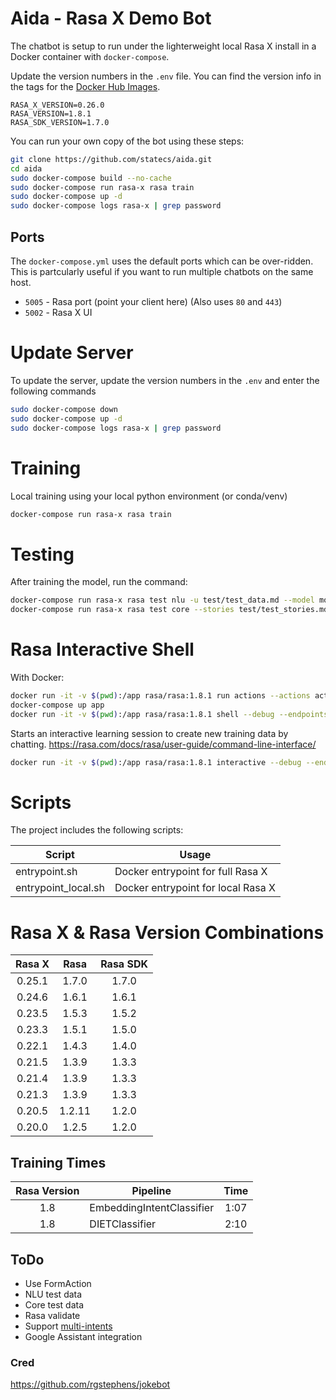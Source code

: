 # Aida - Rasa X Demo Bot

The chatbot is setup to run under the lighterweight local Rasa X install in a Docker container with `docker-compose`.

Update the version numbers in the `.env` file. You can find the version info in the tags for the [Docker Hub Images](https://hub.docker.com/u/rasa).

```
RASA_X_VERSION=0.26.0
RASA_VERSION=1.8.1
RASA_SDK_VERSION=1.7.0
```

You can run your own copy of the bot using these steps:

```sh
git clone https://github.com/statecs/aida.git
cd aida
sudo docker-compose build --no-cache
sudo docker-compose run rasa-x rasa train
sudo docker-compose up -d
sudo docker-compose logs rasa-x | grep password
```

## Ports

The `docker-compose.yml` uses the default ports which can be over-ridden. This is partcularly useful if you want to run multiple chatbots on the same host.

- `5005` - Rasa port (point your client here) (Also uses `80` and `443`)
- `5002` - Rasa X UI

# Update Server

To update the server, update the version numbers in the `.env` and enter the following commands

```sh
sudo docker-compose down
sudo docker-compose up -d
sudo docker-compose logs rasa-x | grep password
```

# Training

Local training using your local python environment (or conda/venv)

```sh
docker-compose run rasa-x rasa train
```

# Testing

After training the model, run the command:

```sh
docker-compose run rasa-x rasa test nlu -u test/test_data.md --model models/$(ls models)
docker-compose run rasa-x rasa test core --stories test/test_stories.md
```

# Rasa Interactive Shell


With Docker:

```sh
docker run -it -v $(pwd):/app rasa/rasa:1.8.1 run actions --actions actions.actions
docker-compose up app
docker run -it -v $(pwd):/app rasa/rasa:1.8.1 shell --debug --endpoints endpoints_local.yml
```

Starts an interactive learning session to create new training data by chatting.
https://rasa.com/docs/rasa/user-guide/command-line-interface/

```sh
docker run -it -v $(pwd):/app rasa/rasa:1.8.1 interactive --debug --endpoints endpoints_local.yml
```

# Scripts

The project includes the following scripts:

| Script              | Usage                              |
| ------------------- | ---------------------------------- |
| entrypoint.sh       | Docker entrypoint for full Rasa X  |
| entrypoint_local.sh | Docker entrypoint for local Rasa X |

# Rasa X & Rasa Version Combinations

| Rasa X |  Rasa  | Rasa SDK |
| :----: | :----: | :------: |
| 0.25.1 | 1.7.0  |  1.7.0   |
| 0.24.6 | 1.6.1  |  1.6.1   |
| 0.23.5 | 1.5.3  |  1.5.2   |
| 0.23.3 | 1.5.1  |  1.5.0   |
| 0.22.1 | 1.4.3  |  1.4.0   |
| 0.21.5 | 1.3.9  |  1.3.3   |
| 0.21.4 | 1.3.9  |  1.3.3   |
| 0.21.3 | 1.3.9  |  1.3.3   |
| 0.20.5 | 1.2.11 |  1.2.0   |
| 0.20.0 | 1.2.5  |  1.2.0   |

## Training Times

| Rasa Version | Pipeline | Time |
|:---:|---|:---:|
| 1.8 | EmbeddingIntentClassifier | 1:07 |
| 1.8 | DIETClassifier | 2:10 |

## ToDo
- Use FormAction
- NLU test data
- Core test data
- Rasa validate
- Support [multi-intents](https://blog.rasa.com/how-to-handle-multiple-intents-per-input-using-rasa-nlu-tensorflow-pipeline/?_ga=2.50044902.1771157212.1575170721-2034915719.1563294018)
- Google Assistant integration

### Cred
https://github.com/rgstephens/jokebot



